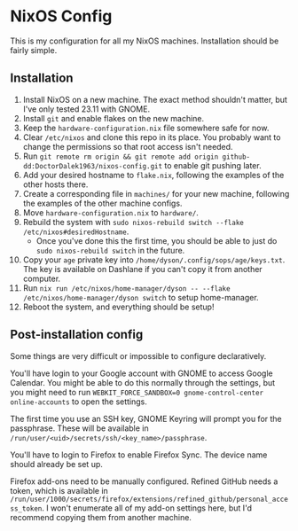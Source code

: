 # NixOS Config

This is my configuration for all my NixOS machines. Installation should be fairly simple.

## Installation

1. Install NixOS on a new machine. The exact method shouldn't matter, but I've only tested 23.11 with GNOME.
2. Install `git` and enable flakes on the new machine.
3. Keep the `hardware-configuration.nix` file somewhere safe for now.
4. Clear `/etc/nixos` and clone this repo in its place. You probably want to change the permissions so that root access isn't needed.
5. Run `git remote rm origin && git remote add origin github-dd:DoctorDalek1963/nixos-config.git` to enable git pushing later.
6. Add your desired hostname to `flake.nix`, following the examples of the other hosts there.
7. Create a corresponding file in `machines/` for your new machine, following the examples of the other machine configs.
8. Move `hardware-configuration.nix` to `hardware/`.
9. Rebuild the system with `sudo nixos-rebuild switch --flake /etc/nixos#desiredHostname`.
    - Once you've done this the first time, you should be able to just do `sudo nixos-rebuild switch` in the future.
10. Copy your `age` private key into `/home/dyson/.config/sops/age/keys.txt`. The key is available on Dashlane if you can't copy it from another computer.
11. Run `nix run /etc/nixos/home-manager/dyson -- --flake /etc/nixos/home-manager/dyson switch` to setup home-manager.
12. Reboot the system, and everything should be setup!

## Post-installation config

Some things are very difficult or impossible to configure declaratively.

You'll have login to your Google account with GNOME to access Google Calendar. You might be able to do this normally through the settings, but you might need to run `WEBKIT_FORCE_SANDBOX=0 gnome-control-center online-accounts` to open the settings.

The first time you use an SSH key, GNOME Keyring will prompt you for the passphrase. These will be available in `/run/user/<uid>/secrets/ssh/<key_name>/passphrase`.

You'll have to login to Firefox to enable Firefox Sync. The device name should already be set up.

Firefox add-ons need to be manually configured. Refined GitHub needs a token, which is available in `/run/user/1000/secrets/firefox/extensions/refined_github/personal_access_token`. I won't enumerate all of my add-on settings here, but I'd recommend copying them from another machine.
